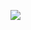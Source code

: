 **![](https://lh3.googleusercontent.com/y7mgWfoS8uRBRpovi0Kr4614LPsa8-svCaJlmoQD88dHX-a5ylL_xlSeFDcpEMtKv3jJmdpZ4EXtHxjc2c6bb8E_yk3GFa6KQvajpdf2iSLLcCyTlZZk71EUA6eAU1648cv2j_9r)**